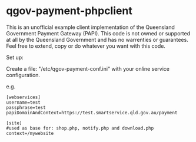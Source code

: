 qgov-payment-phpclient
======================

This is an unofficial example client implementation of the Queensland Government Payment Gateway (PAPI). This code is not owned or supported at all by the Queensland Government and has no warrenties or guarantees. Feel free to extend, copy or do whatever you want with this code.

Set up:

Create a file: "/etc/qgov-payment-conf.ini" with your online service configuration.

e.g.

	[webservices]
	username=test
	passphrase=test
	papiDomainAndContext=https://test.smartservice.qld.gov.au/payment
	
	[site]
	#used as base for: shop.php, notify.php and download.php 
	context=/mywebsite


